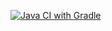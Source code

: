 [![Java CI with Gradle](https://github.com/MilanaVladimirKi/5Selenide3TestRej/actions/workflows/gradle.yml/badge.svg)](https://github.com/MilanaVladimirKi/5Selenide3TestRej/actions/workflows/gradle.yml)
